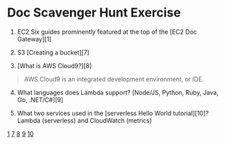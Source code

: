 # Doc Scavenger Hunt Exercise

1. EC2
Six guides prominently featured at the top of the [EC2 Doc Gateway][1]

2. S3
[Creating a bucket][7]

3. [What is AWS Cloud9?][8]
> AWS Cloud9 is an integrated development environment, or IDE.

4. What languages does Lambda support?
[Node/JS, Python, Ruby, Java, Go, .NET/C#][9]

5. What two services used in the [serverless Hello World tutorial][10]?
Lambda (serverless) and CloudWatch (metrics)

[1](https://docs.aws.amazon.com/ec2/?id=docs_gateway)
[7](https://docs.aws.amazon.com/AmazonS3/latest/userguide/create-bucket-overview.html)
[8](https://docs.aws.amazon.com/cloud9/latest/user-guide/welcome.html)
[9](https://docs.aws.amazon.com/lambda/latest/dg/lambda-runtimes.html)
[10](https://aws.amazon.com/getting-started/hands-on/run-serverless-code/)
